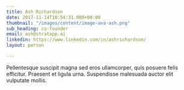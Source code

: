 ```yaml
---
title: Ash Richardson
date: 2017-11-14T10:54:31.000+00:00
thumbnail: "/images/content/image-ava-ash.png"
sub_heading: co-founder
email: ash@stratapp.ai
linkedin: https://www.linkedin.com/in/ashrichardson/
layout: person

---
```

Pellentesque suscipit magna sed eros ullamcorper, quis posuere felis efficitur. Praesent et ligula urna. Suspendisse malesuada auctor elit vulputate mollis.